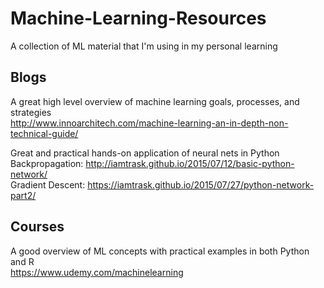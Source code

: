 # Machine-Learning-Resources

A collection of ML material that I'm using in my personal learning

## Blogs
A great high level overview of machine learning goals, processes, and strategies  
http://www.innoarchitech.com/machine-learning-an-in-depth-non-technical-guide/

Great and practical hands-on application of neural nets in Python   
Backpropagation: http://iamtrask.github.io/2015/07/12/basic-python-network/   
Gradient Descent: https://iamtrask.github.io/2015/07/27/python-network-part2/

## Courses
A good overview of ML concepts with practical examples in both Python and R   
https://www.udemy.com/machinelearning


